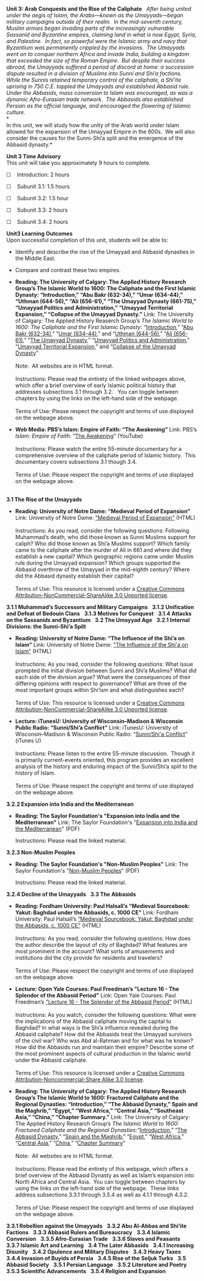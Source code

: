 **Unit 3: Arab Conquests and the Rise of the Caliphate** <span
id="3"></span> 
*After being united under the aegis of Islam, the Arabs—known as the
Umayyads—began military campaigns outside of their realm.  In the
mid-seventh century, Muslim armies began invading parts of the
increasingly vulnerable Sassanid and Byzantine empires, claiming land in
what is now Egypt, Syria, and Palestine.  In fact, so powerful were the
Islamic army and navy that Byzantium was permanently crippled by the
invasions.  The Umayyads went on to conquer northern Africa and invade
India, building a kingdom that exceeded the size of the Roman Empire. 
But despite their success abroad, the Umayyads suffered a period of
discord at home: a succession dispute resulted in a division of Muslims
into Sunni and Shi’a factions.  While the Sunnis retained temporary
control of the caliphate, a Shi’ite uprising in 750 C.E. toppled the
Umayyads and established Abbasid rule.  Under the Abbasids, mass
conversion to Islam was encouraged, as was a dynamic Afro-Eurasian trade
network.  The Abbasids also established Persian as the official
language, and encouraged the flowering of Islamic culture.*  
 *             
 In this unit, we will study how the unity of the Arab world under Islam
allowed for the expansion of the Umayyad Empire in the 600s.  We will
also consider the causes for the Sunni-Shi’a split and the emergence of
the Abbasid dynasty.*

**Unit 3 Time Advisory**  
This unit will take you approximately 9 hours to complete.  
  
☐    Introduction: 2 hours

☐    Subunit 3.1: 1.5 hours

☐    Subunit 3.2: 1.5 hour

☐    Subunit 3.3: 2 hours

☐    Subunit 3.4: 2 hours

**Unit3 Learning Outcomes**  
Upon successful completion of this unit, students will be able to:  
  
-   Identify and describe the rise of the Umayyad and Abbasid dynasties
    in the Middle East.
-   Compare and contrast these two empires.

-   **Reading: The University of Calgary: The Applied History Research
    Group’s The Islamic World to 1600: The Caliphate and the First
    Islamic Dynasty: “Introduction,” “Abu Bakr (632-34),” “Umar
    (634-44),” “Uthman (644-56),” “Ali (656-61),” “The Umayyad Dynasty
    (661-75),” “Umayyad Politics and Administration,” “Umayyad
    Territorial Expansion,” “Collapse of the Umayyad Dynasty.”**
    Link: The University of Calgary: The Applied History Reaserch
    Group’s *The Islamic World to 1600: The Caliphate and the First
    Islamic Dynasty*:
    *“*[Introduction](http://www.ucalgary.ca/applied_history/tutor/islam/caliphate/),”
    “[Abu Bakr
    (632-34)](http://www.ucalgary.ca/applied_history/tutor/islam/caliphate),”
    “[Umar
    (634-44)](http://www.ucalgary.ca/applied_history/tutor/islam/caliphate),”
    and “[Uthman
    (644-56)](http://www.ucalgary.ca/applied_history/tutor/islam/caliphate),”
    “[Ali
    (656-61)](http://www.ucalgary.ca/applied_history/tutor/islam/caliphate),”
    “[The Umayyad
    Dynasty](http://www.ucalgary.ca/applied_history/tutor/islam/caliphate),”
    “[Umayyad Politics and
    Administration](http://www.ucalgary.ca/applied_history/tutor/islam/caliphate),”
    “[Umayyad Territorial
    Expansion](http://www.ucalgary.ca/applied_history/tutor/islam/caliphate),”
    and “[Collapse of the Umayyad
    Dynasty](https://web.archive.org/web/20130601015249/http://www.ucalgary.ca/applied_history/tutor/islam/caliphate/)”  
        
     Note:  All websites are in HTML format.  
        
     Instructions: Please read the entirety of the linked webpages
    above, which offer a brief overview of early Islamic political
    history that addresses subsections 3.1 through 3.2.   You can toggle
    between chapters by using the links on the left-hand side of the
    webpage.  
        
     Terms of Use: Please respect the copyright and terms of use
    displayed on the webpage above.

-   **Web Media: PBS’s Islam: Empire of Faith: “The Awakening”**
    Link: PBS’s *Islam: Empire of Faith*: “[The
    Awakening](http://www.youtube.com/watch?v=X1PxJomypQE)” (YouTube)  
        
     Instructions: Please watch the entire 55-minute documentary for a
    comprehensive overview of the caliphate period of Islamic history. 
    This documentary covers subsections 3.1 though 3.4.  
        
     Terms of Use: Please respect the copyright and terms of use
    displayed on the webpage above.  
      

**3.1 The Rise of the Umayyads** <span id="3.1"></span> 
-   **Reading: University of Notre Dame: “Medieval Period of
    Expansion”**
    Link: University of Notre Dame: ["Medieval Period of
    Expansion"](http://ocw.nd.edu/arabic-and-middle-east-studies/islamic-societies-of-the-middle-east-and-north-africa-religion-history-and-culture/lectures/lecture-3) (HTML)  
        
     Instructions: As you read, consider the following questions:
    Following Muhammad’s death, who did those known as Sunni Muslims
    support for caliph? Who did those known as Shi’a Muslims support?
    Which family came to the caliphate after the murder of Ali in 661
    and where did they establish a new capital? Which geographic regions
    came under Muslim rule during the Umayyad expansion? Which groups
    supported the Abbasid overthrow of the Umayyad in the mid-eighth
    century? Where did the Abbasid dynasty establish their capital?  
        
     Terms of Use: This resource is licensed under a [Creative Commons
    Attribution-NonCommercial-ShareAlike 3.0 Unported
    license](http://creativecommons.org/licenses/by-nc-sa/3.0/).

**3.1.1 Muhammad’s Successors and Military Campaigns** <span
id="3.1.1"></span> 
**3.1.2 Unification and Defeat of Bedouin Clans** <span
id="3.1.2"></span> 
**3.1.3 Motives for Conquest** <span id="3.1.3"></span> 
**3.1.4 Attacks on the Sassanids and Byzantium** <span
id="3.1.4"></span> 
**3.2 The Umayyad Age** <span id="3.2"></span> 
**3.2.1 Internal Divisions: the Sunni-Shi’a Spilt** <span
id="3.2.1"></span> 
-   **Reading: University of Notre Dame: “The Influence of the Shi’a on
    Islam”**
    Link: University of Notre Dame: ["The Influence of the Shi'a on
    Islam"](http://ocw.nd.edu/arabic-and-middle-east-studies/islamic-societies-of-the-middle-east-and-north-africa-religion-history-and-culture/lectures/lecture-5) (HTML)  
        
     Instructions: As you read, consider the following questions: What
    issue prompted the initial division between Sunni and Shi’a Muslims?
    What did each side of the division argue? What were the consequences
    of their differing opinions with respect to governance? What are
    three of the most important groups within Shi’ism and what
    distinguishes each?  
        
     Terms of Use: This resource is licensed under a [Creative Commons
    Attribution-NonCommercial-ShareAlike 3.0 Unported
    license](http://creativecommons.org/licenses/by-nc-sa/3.0/). 

-   **Lecture: iTunesU: University of Wisconsin–Madison & Wisconsin
    Public Radio: “Sunni/Shi’a Conflict”**
    Link: iTunesU: University of Wisconsin–Madison & Wisconsin Public
    Radio: “[Sunni/Shi'a
    Conflict](http://itunes.apple.com/us/podcast/inside-islam-podcast/id291126520)” 
    (iTunes U)  
        
     Instructions: Please listen to the entire 55-minute discussion. 
    Though it is primarily current-events oriented, this program
    provides an excellent analysis of the history and enduring impact of
    the Sunni/Shi’a split to the history of Islam.  
        
     Terms of Use: Please respect the copyright and terms of use
    displayed on the webpage above.

**3.2.2 Expansion into India and the Mediterranean** <span
id="3.2.2"></span> 
-   **Reading: The Saylor Foundation's "Expansion into India and the
    Mediterranean"**
    Link: The Saylor Foundation's "[Expansion into India and the
    Mediterranean](https://resources.saylor.org/wwwresources/archived/site/wp-content/uploads/2011/06/Expansion-into-India-and-the-Mediterranean-FINAL.pdf)"
    (PDF)  
      
     Instructions: Please read the linked material.

**3.2.3 Non-Muslim Peoples** <span id="3.2.3"></span> 
-   **Reading: The Saylor Foundation's "Non-Muslim Peoples"**
    Link: The Saylor Foundation's "[Non-Muslim
    Peoples](https://resources.saylor.org/wwwresources/archived/site/wp-content/uploads/2011/06/HIST351-Non-Muslim-Peoples.pdf)”
    (PDF)  
      
     Instructions: Please read the linked material.

**3.2.4 Decline of the Umayyads** <span id="3.2.4"></span> 
**3.3 The Abbasids** <span id="3.3"></span> 
-   **Reading: Fordham University: Paul Halsall’s “Medieval Sourcebook:
    Yakut: Baghdad under the Abbasids, c. 1000 CE”**
    Link: Fordham University: Paul Halsall’s [“Medieval Sourcebook:
    Yakut: Baghdad under the Abbasids, c. 1000
    CE”](http://www.fordham.edu/halsall/source/1000baghdad.asp) (HTML)  
        
     Instructions: As you read, consider the following questions: How
    does the author describe the layout of city of Baghdad? What
    features are most prominent in the account? What sorts of amusements
    and institutions did the city provide for residents and travelers?  
        
     Terms of Use: Please respect the copyright and terms of use
    displayed on the webpage above.

-   **Lecture: Open Yale Courses: Paul Freedman’s "Lecture 16 - The
    Splendor of the Abbasid Period"**
    Link: Open Yale Courses: Paul Freedman’s ["Lecture 16 - The Splendor
    of the Abbasid
    Period"](http://oyc.yale.edu/transcript/1240/hist-210) (HTML)  
        
     Instructions: As you watch, consider the following questions: What
    were the implications of the Abbasid caliphate moving the capital to
    Baghdad? In what ways is the Shi’a influence revealed during the
    Abbasid caliphate? How did the Abbasids treat the Umayyad survivors
    of the civil war? Who was Abd al-Rahman and for what was he known?
    How did the Abbasids run and maintain their empire? Describe some of
    the most prominent aspects of cultural production in the Islamic
    world under the Abbasid caliphate.   
        
     Terms of Use: This resource is licensed under a [Creative Commons
    Attribution-Noncommercial-Share Alike 3.0
    license](http://creativecommons.org/licenses/by-nc-sa/3.0/us/). 

-   **Reading: The University of Calgary: The Applied History Research
    Group’s The Islamic World to 1600: Fractured Caliphate and the
    Regional Dynasties: “Introduction,” “The Abbasid Dynasty,” Spain and
    the Maghrib,” “Egypt,” “West Africa,” “Central Asia,” “Southeast
    Asia,” “China,” “Chapter Summary.”**
    Link: The University of Calgary: The Applied History Research
    Group’s *The Islamic World to 1600: Fractured Caliphate and the
    Regional
    Dynasties*:*“*[Introduction](http://www.ucalgary.ca/applied_history/tutor/islam/fractured/),”
    “[The Abbasid
    Dynasty](http://www.ucalgary.ca/applied_history/tutor/islam/fractured/),”
    “[Spain and the
    Maghrib](http://www.ucalgary.ca/applied_history/tutor/islam/fractured/),”
    “[Egypt](http://www.ucalgary.ca/applied_history/tutor/islam/fractured/),”
    “[West
    Africa](http://www.ucalgary.ca/applied_history/tutor/islam/fractured/),”
    “[Central
    Asia](http://www.ucalgary.ca/applied_history/tutor/islam/fractured/),”
    “[China](http://www.ucalgary.ca/applied_history/tutor/islam/fractured/),”
    “[Chapter
    Summary](https://web.archive.org/web/20130730020950/http://www.ucalgary.ca/applied_history/tutor/islam/fractured/)”  
        
     Note:  All websites are in HTML format.  
        
     Instructions: Please read the entirety of this webpage, which
    offers a brief overview of the Abbasid Dynasty as well as Islam’s
    expansion into North Africa and Central Asia.  You can toggle
    between chapters by using the links on the left-hand side of the
    webpage.  These links address subsections 3.3.1 through 3.5.4 as
    well as 4.1.1 through 4.3.2.  
        
     Terms of Use: Please respect the copyright and terms of use
    displayed on the webpage above.

**3.3.1 Rebellion against the Umayyads** <span id="3.3.1"></span> 
**3.3.2 Abu Al-Abbas and Shi’ite Factions** <span id="3.3.2"></span> 
**3.3.3 Abbasid Rulers and Bureaucracy** <span id="3.3.3"></span> 
**3.3.4 Islamic Conversion** <span id="3.3.4"></span> 
**3.3.5 Afro-Eurasian Trade** <span id="3.3.5"></span> 
**3.3.6 Slaves and Peasants** <span id="3.3.6"></span> 
**3.3.7 Islamic Art and Learning** <span id="3.3.7"></span> 
**3.4 The Later Abbasids** <span id="3.4"></span> 
**3.4.1 Increasing Disunity** <span id="3.4.1"></span> 
**3.4.2 Opulence and Military Disputes** <span id="3.4.2"></span> 
**3.4.3 Heavy Taxes** <span id="3.4.3"></span> 
**3.4.4 Invasion of Buyids of Persia** <span id="3.4.4"></span> 
**3.4.5 Rise of the Seljuk Turks** <span id="3.4.5"></span> 
**3.5 Abbasid Society** <span id="3.5"></span> 
**3.5.1 Persian Language** <span id="3.5.1"></span> 
**3.5.2 Literature and Poetry** <span id="3.5.2"></span> 
**3.5.3 Scientific Advancements** <span id="3.5.3"></span> 
**3.5.4 Religion and Expansion** <span id="3.5.4"></span> 
